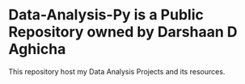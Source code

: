 # Data-Analysis-Py is a Public Repository owned by Darshaan D Aghicha</br>
This repository host my Data Analysis Projects and its resources.</br>
